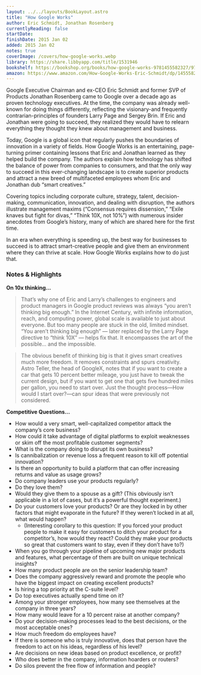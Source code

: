 ```yaml
---
layout: ../../layouts/BookLayout.astro
title: "How Google Works"
author: Eric Schmidt, Jonathan Rosenberg
currentlyReading: false
startDate: 
finishDate: 2015 Jan 02
added: 2015 Jan 02
notes: true
coverImage: /covers/how-google-works.webp
library: https://share.libbyapp.com/title/1531946
bookshelf: https://bookshop.org/books/how-google-works-9781455582327/9781455582327
amazon: https://www.amazon.com/How-Google-Works-Eric-Schmidt/dp/1455582328
---
```


Google Executive Chairman and ex-CEO Eric Schmidt and former SVP of Products Jonathan Rosenberg came to Google over a decade ago as proven technology executives. At the time, the company was already well-known for doing things differently, reflecting the visionary-and frequently contrarian-principles of founders Larry Page and Sergey Brin. If Eric and Jonathan were going to succeed, they realized they would have to relearn everything they thought they knew about management and business.

Today, Google is a global icon that regularly pushes the boundaries of innovation in a variety of fields. How Google Works is an entertaining, page-turning primer containing lessons that Eric and Jonathan learned as they helped build the company. The authors explain how technology has shifted the balance of power from companies to consumers, and that the only way to succeed in this ever-changing landscape is to create superior products and attract a new breed of multifaceted employees whom Eric and Jonathan dub “smart creatives.”

Covering topics including corporate culture, strategy, talent, decision-making, communication, innovation, and dealing with disruption, the authors illustrate management maxims (“Consensus requires dissension,” “Exile knaves but fight for divas,” “Think 10X, not 10%”) with numerous insider anecdotes from Google’s history, many of which are shared here for the first time.

In an era when everything is speeding up, the best way for businesses to succeed is to attract smart-creative people and give them an environment where they can thrive at scale. How Google Works explains how to do just that.

### Notes & Highlights
**On 10x thinking…**
> That’s why one of Eric and Larry’s challenges to engineers and product managers in Google product reviews was always “you aren’t thinking big enough.” In the Internet Century, with infinite information, reach, and computing power, global scale is available to just about everyone. But too many people are stuck in the old, limited mindset. “You aren’t thinking big enough” — later replaced by the Larry Page directive to “think 10X” — helps fix that. It encompasses the art of the possible… and the impossible.

> The obvious benefit of thinking big is that it gives smart creatives much more freedom. It removes constraints and spurs creativity. Astro Teller, the head of GoogleX, notes that if you want to create a car that gets 10 percent better mileage, you just have to tweak the current design, but if you want to get one that gets five hundred miles per gallon, you need to start over. Just the thought process—How would I start over?—can spur ideas that were previously not considered.

**Competitive Questions…**
* How would a very smart, well-capitalized competitor attack the company’s core business?
* How could it take advantage of digital platforms to exploit weaknesses or skim off the most profitable customer segments?
* What is the company doing to disrupt its own business?
* Is cannibalization or revenue loss a frequent reason to kill off potential innovation?
* Is there an opportunity to build a platform that can offer increasing returns and value as usage grows?
* Do company leaders use your products regularly?
* Do they love them?
* Would they give them to a spouse as a gift? (This obviously isn’t applicable in a lot of cases, but it’s a powerful thought experiment.)
* Do your customers love your products? Or are they locked in by other factors that might evaporate in the future? If they weren’t locked in at all, what would happen?
	* (Interesting corollary to this question: If you forced your product people to make it easy for customers to ditch your product for a competitor’s, how would they react? Could they make your products so great that customers want to stay, even if they don’t have to?)
* When you go through your pipeline of upcoming new major products and features, what percentage of them are built on unique technical insights?
* How many product people are on the senior leadership team?
* Does the company aggressively reward and promote the people who have the biggest impact on creating excellent products?
* Is hiring a top priority at the C-suite level?
* Do top executives actually spend time on it?
* Among your stronger employees, how many see themselves at the company in three years?
* How many would leave for a 10 percent raise at another company?
* Do your decision-making processes lead to the best decisions, or the most acceptable ones?
* How much freedom do employees have?
* If there is someone who is truly innovative, does that person have the freedom to act on his ideas, regardless of his level?
* Are decisions on new ideas based on product excellence, or profit?
* Who does better in the company, information hoarders or routers?
* Do silos prevent the free flow of information and people?
